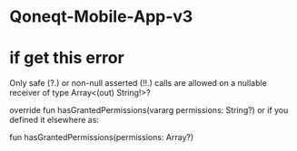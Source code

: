# Qoneqt-Mobile-App-v3

# if get this error 
 Only safe (?.) or non-null asserted (!!.) calls are allowed on a nullable receiver of type Array<(out) String!>?

override fun hasGrantedPermissions(vararg permissions: String?)
or if you defined it elsewhere as:

fun hasGrantedPermissions(permissions: Array<String>?)

